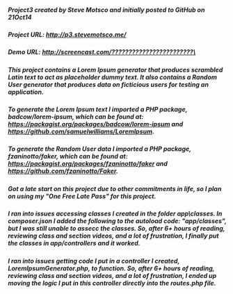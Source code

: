 ##### Project3 created by Steve Motsco and initially posted to GitHub on 21Oct14

##### Project URL:  http://p3.stevemotsco.me/

##### Demo URL:  http://screencast.com/????????????????????????\

##### This project contains a Lorem Ipsum generator that produces scrambled Latin text to act as placeholder dummy text.  It also contains a Random User generator that produces data on ficticious users for testing an application.

##### To generate the Lorem Ipsum text I imported a PHP package, badcow/lorem-ipsum, which can be found at: https://packagist.org/packages/badcow/lorem-ipsum and https://github.com/samuelwilliams/LoremIpsum.

##### To generate the Random User data I imported a PHP package, fzaninotto/faker, which can be found at: https://packagist.org/packages/fzaninotto/faker and https://github.com/fzaninotto/Faker.

##### Got a late start on this project due to other commitments in life, so I plan on using my "One Free Late Pass" for this project.

##### I ran into issues accessing classes I created in the folder app\classes.  In composer.json I added the following to the autoload code: "app/classes", but I was still unable to assecc the classes.  So, after 6+ hours of reading, reviewing class and section videos, and a lot of frustration, I finally put the classes in app/controllers and it worked.  

##### I ran into issues getting code I put in a controller I created, LoremIpsumGenerator.php, to function.  So, after 6+ hours of reading, reviewing class and section videos, and a lot of frustration, I ended up moving the logic I put in this controller directly into the routes.php file.


